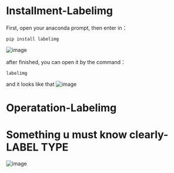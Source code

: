 Installment-Labelimg
====
First, open your anaconda prompt, then enter in：

    pip install labelimg
    
![image](https://user-images.githubusercontent.com/46515944/178677962-db8a83df-c66d-413c-a70c-2d169ecb1bff.png)

after finished, you can open it by the command：

    labelimg
    
and it looks like that
![image](https://user-images.githubusercontent.com/46515944/178678038-ef99ca39-8ba9-49a5-a825-c3a2260d7bb0.png)

Operatation-Labelimg
====


Something u must know clearly-LABEL TYPE
====
![image](https://user-images.githubusercontent.com/46515944/178678521-0872e247-b387-4eb4-8b89-114bf93f8c12.png)
